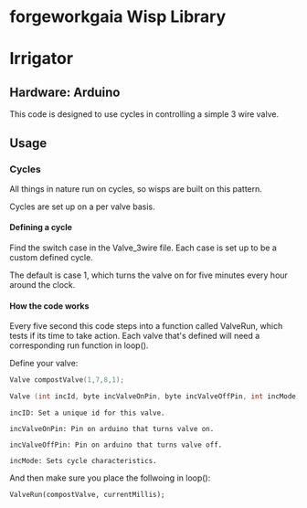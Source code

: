 
# forgeworkgaia Wisp Library

# Irrigator

## Hardware: Arduino

This code is designed to use cycles in controlling a simple 3 wire valve.

## Usage

### Cycles

All things in nature run on cycles, so wisps are built on this pattern.

Cycles are set up on a per valve basis.

#### Defining a cycle

Find the switch case in the Valve_3wire file. Each case is set up to be a custom defined cycle.

The default is case 1, which turns the valve on for five minutes every hour around the clock.


#### How the code works

Every five second this code steps into a function called ValveRun, which tests if its time to take action. Each valve that's defined will need a corresponding run function in loop().

Define your valve:

```c++
Valve compostValve(1,7,8,1);
```

```c++
Valve (int incId, byte incValveOnPin, byte incValveOffPin, int incMode)
```

    incID: Set a unique id for this valve.

    incValveOnPin: Pin on arduino that turns valve on.

    incValveOffPin: Pin on arduino that turns valve off.

    incMode: Sets cycle characteristics.


And then make sure you place the follwoing in loop():

`ValveRun(compostValve, currentMillis);`


